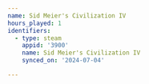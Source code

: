 ```yaml
---
name: Sid Meier's Civilization IV
hours_played: 1
identifiers:
  - type: steam
    appid: '3900'
    name: Sid Meier's Civilization IV
    synced_on: '2024-07-04'

---
```

